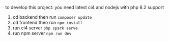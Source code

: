 to develop this project:
you need latest ci4 and nodejs with php 8.2 support
1. cd backend then run ```composer update```
2. cd frontend then run ```npm install```
3. run ci4 server ```php spark serve```
4. run npm server ```npm run dev```
